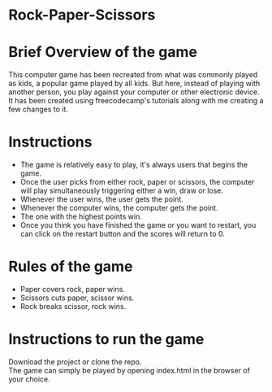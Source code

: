 # Rock-Paper-Scissors

# Brief Overview of the game
This computer game has been recreated from what was commonly played as kids, a popular game played by all kids. But here, instead of playing with another person, you play against your computer or other electronic device. It has been created using freecodecamp's tutorials along with me creating a few changes to it. 

# Instructions
- The game is relatively easy to play, it's always users that begins the game.
- Once the user picks from either rock, paper or scissors, the computer will play simultaneously triggering either a win, draw or lose.
- Whenever the user wins, the user gets the point.
- Whenever the computer wins, the computer gets the point.
- The one with the highest points win.
- Once you think you have finished the game or you want to restart, you can click on the restart button and the scores will return to 0.

# Rules of the game
- Paper covers rock, paper wins.
- Scissors cuts paper, scissor wins.
- Rock breaks scissor, rock wins.

# Instructions to run the game 
Download the project or clone the repo. <br>
The game can simply be played by opening index.html in the browser of your choice.
